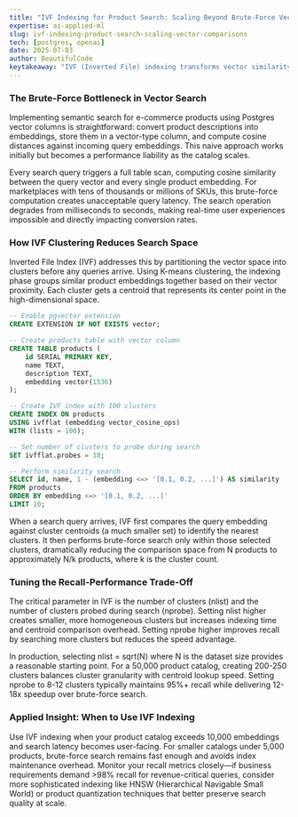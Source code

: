 ```yaml
---
title: "IVF Indexing for Product Search: Scaling Beyond Brute-Force Vector Comparisons"
expertise: ai-applied-ml
slug: ivf-indexing-product-search-scaling-vector-comparisons
tech: [postgres, openai]
date: 2025-07-03
author: BeautifulCode
keytakeaway: "IVF (Inverted File) indexing transforms vector similarity search from O(N) to approximately O(sqrt(N)) by clustering embeddings and searching only relevant partitions, enabling sub-100ms product search queries at the cost of minor recall degradation."
---
```


### The Brute-Force Bottleneck in Vector Search

Implementing semantic search for e-commerce products using Postgres vector columns is straightforward: convert product descriptions into embeddings, store them in a vector-type column, and compute cosine distances against incoming query embeddings. This naive approach works initially but becomes a performance liability as the catalog scales. 

Every search query triggers a full table scan, computing cosine similarity between the query vector and every single product embedding. For marketplaces with tens of thousands or millions of SKUs, this brute-force computation creates unacceptable query latency. The search operation degrades from milliseconds to seconds, making real-time user experiences impossible and directly impacting conversion rates.

### How IVF Clustering Reduces Search Space

Inverted File Index (IVF) addresses this by partitioning the vector space into clusters before any queries arrive. Using K-means clustering, the indexing phase groups similar product embeddings together based on their vector proximity. Each cluster gets a centroid that represents its center point in the high-dimensional space.

```sql
-- Enable pgvector extension
CREATE EXTENSION IF NOT EXISTS vector;

-- Create products table with vector column
CREATE TABLE products (
    id SERIAL PRIMARY KEY,
    name TEXT,
    description TEXT,
    embedding vector(1536)
);

-- Create IVF index with 100 clusters
CREATE INDEX ON products 
USING ivfflat (embedding vector_cosine_ops) 
WITH (lists = 100);

-- Set number of clusters to probe during search
SET ivfflat.probes = 10;

-- Perform similarity search
SELECT id, name, 1 - (embedding <=> '[0.1, 0.2, ...]') AS similarity
FROM products
ORDER BY embedding <=> '[0.1, 0.2, ...]'
LIMIT 10;
```

When a search query arrives, IVF first compares the query embedding against cluster centroids (a much smaller set) to identify the nearest clusters. It then performs brute-force search only within those selected clusters, dramatically reducing the comparison space from N products to approximately N/k products, where k is the cluster count.

### Tuning the Recall-Performance Trade-Off

The critical parameter in IVF is the number of clusters (nlist) and the number of clusters probed during search (nprobe). Setting nlist higher creates smaller, more homogeneous clusters but increases indexing time and centroid comparison overhead. Setting nprobe higher improves recall by searching more clusters but reduces the speed advantage.

In production, selecting nlist = sqrt(N) where N is the dataset size provides a reasonable starting point. For a 50,000 product catalog, creating 200-250 clusters balances cluster granularity with centroid lookup speed. Setting nprobe to 8-12 clusters typically maintains 95%+ recall while delivering 12-18x speedup over brute-force search.

### Applied Insight: When to Use IVF Indexing

Use IVF indexing when your product catalog exceeds 10,000 embeddings and search latency becomes user-facing. For smaller catalogs under 5,000 products, brute-force search remains fast enough and avoids index maintenance overhead. Monitor your recall metrics closely—if business requirements demand >98% recall for revenue-critical queries, consider more sophisticated indexing like HNSW (Hierarchical Navigable Small World) or product quantization techniques that better preserve search quality at scale.